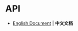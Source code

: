 # API

- [English Document](https://github.com/XavierCai1996/vscode-leetcode-cpp-debug/blob/master/docs/api.md) | **中文文档**
